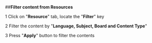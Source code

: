 ##**Filter content from Resources**

1 Click on "**Resource**" tab, locate the "**Filter**" key

2 Filter the content by "**Language, Subject, Board and Content Type**"

3 Press "**Apply**" button to filter the contents